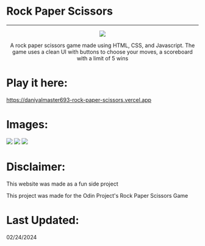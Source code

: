 # Rock Paper Scissors

---

<div align="center">
  <img src="https://i.imgur.com/ICoLJ7b.jpg" />
  <p align="center"> A rock paper scissors game made using HTML, CSS, and Javascript. The game uses a clean UI with buttons to choose your moves, a scoreboard with a limit of 5 wins </p>
</div>

# Play it here:

https://daniyalmaster693-rock-paper-scissors.vercel.app

# Images:

  <img src="https://i.imgur.com/LBjBUX3.png" />
  <img src="https://i.imgur.com/mheSyKR.png" />
  <img src="https://i.imgur.com/bS9I3NR.png" />


# Disclaimer:

This website was made as a fun side project

This project was made for the Odin Project's Rock Paper Scissors Game

# Last Updated:

02/24/2024
